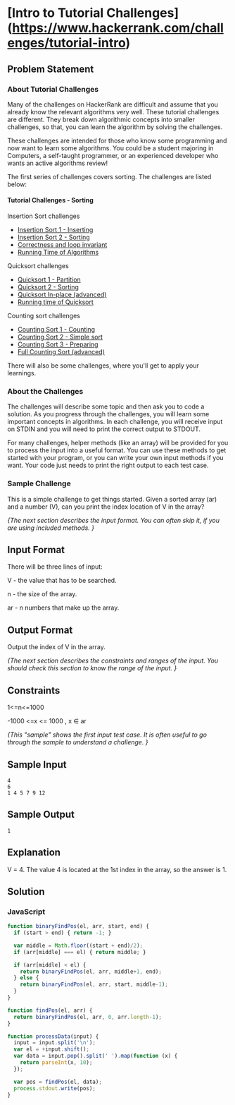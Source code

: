 # [Intro to Tutorial Challenges] (https://www.hackerrank.com/challenges/tutorial-intro)

## Problem Statement

### About Tutorial Challenges 
Many of the challenges on HackerRank are difficult and assume that you already know the relevant algorithms very well. These tutorial challenges are different. They break down algorithmic concepts into smaller challenges, so that, you can learn the algorithm by solving the challenges.

These challenges are intended for those who know some programming and now want to learn some algorithms. You could be a student majoring in Computers, a self-taught programmer, or an experienced developer who wants an active algorithms review!

The first series of challenges covers sorting. The challenges are listed below:

#### Tutorial Challenges - Sorting

Insertion Sort challenges

- [Insertion Sort 1 - Inserting](https://www.hackerrank.com/challenges/insertionsort1)
- [Insertion Sort 2 - Sorting](https://www.hackerrank.com/challenges/insertionsort2)
- [Correctness and loop invariant](https://www.hackerrank.com/challenges/correctness-invariant)
- [Running Time of Algorithms](https://www.hackerrank.com/challenges/runningtime)

Quicksort challenges

- [Quicksort 1 - Partition](https://www.hackerrank.com/challenges/quicksort1)
- [Quicksort 2 - Sorting](https://www.hackerrank.com/challenges/quicksort2)
- [Quicksort In-place (advanced)](https://www.hackerrank.com/challenges/quicksort3)
- [Running time of Quicksort](https://www.hackerrank.com/challenges/quicksort4)

Counting sort challenges

- [Counting Sort 1 - Counting](https://www.hackerrank.com/challenges/countingsort1)
- [Counting Sort 2 - Simple sort](https://www.hackerrank.com/challenges/countingsort2)
- [Counting Sort 3 - Preparing](https://www.hackerrank.com/challenges/countingsort3)
- [Full Counting Sort (advanced)](https://www.hackerrank.com/challenges/countingsort4)

There will also be some challenges, where you'll get to apply your learnings.

### About the Challenges 
The challenges will describe some topic and then ask you to code a solution. As you progress through the challenges, you will learn some important concepts in algorithms. In each challenge, you will receive input on STDIN and you will need to print the correct output to STDOUT.

For many challenges, helper methods (like an array) will be provided for you to process the input into a useful format. You can use these methods to get started with your program, or you can write your own input methods if you want. Your code just needs to print the right output to each test case.

### Sample Challenge 
This is a simple challenge to get things started. Given a sorted array (ar) and a number (V), can you print the index location of V in the array?

*{The next section describes the input format. You can often skip it, if you are using included methods. }*

## Input Format 
There will be three lines of input:

V - the value that has to be searched.

n - the size of the array.

ar - n numbers that make up the array.

## Output Format 
Output the index of V in the array.

*{The next section describes the constraints and ranges of the input. You should check this section to know the range of the input. }*

## Constraints 
1<=n<=1000 

-1000 <=x <= 1000 , x ∈ ar

*{This "sample" shows the first input test case. It is often useful to go through the sample to understand a challenge. }*

## Sample Input
```
4
6
1 4 5 7 9 12
```

## Sample Output
```
1
```

## Explanation 
V = 4. The value 4 is located at the 1st index in the array, so the answer is 1.

## Solution

### JavaScript
```javascript
function binaryFindPos(el, arr, start, end) {
  if (start > end) { return -1; }

  var middle = Math.floor((start + end)/2);
  if (arr[middle] === el) { return middle; }

  if (arr[middle] < el) {
    return binaryFindPos(el, arr, middle+1, end);
  } else {
    return binaryFindPos(el, arr, start, middle-1);
  }
}

function findPos(el, arr) {
  return binaryFindPos(el, arr, 0, arr.length-1);
}

function processData(input) {
  input = input.split('\n');
  var el = +input.shift();
  var data = input.pop().split(' ').map(function (x) {
    return parseInt(x, 10);
  });

  var pos = findPos(el, data);
  process.stdout.write(pos);
} 
```